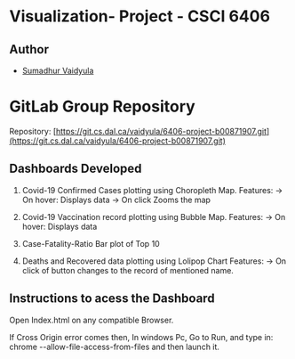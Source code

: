 # Visualization- Project - CSCI 6406

## Author

- [Sumadhur Vaidyula](mailto:sumadhurvaidyula@dal.ca)

# GitLab Group Repository 

Repository: [https://git.cs.dal.ca/vaidyula/6406-project-b00871907.git](https://git.cs.dal.ca/vaidyula/6406-project-b00871907.git)



## Dashboards Developed

1) Covid-19 Confirmed Cases plotting using Choropleth Map. 
   Features:
   -> On hover: Displays data
   -> On click Zooms the map

2) Covid-19 Vaccination record plotting using Bubble Map.
    Features:
    -> On hover: Displays data
3) Case-Fatality-Ratio Bar plot of Top 10 

4) Deaths and Recovered data plotting using Lolipop Chart
   Features:
   -> On click of button changes to the record of mentioned name.
    
## Instructions to acess the Dashboard
   Open Index.html on any compatible Browser.
 
 If Cross Origin error comes then,
 In windows Pc,
 Go to Run,
 and type in:
 chrome --allow-file-access-from-files
 and then launch it.